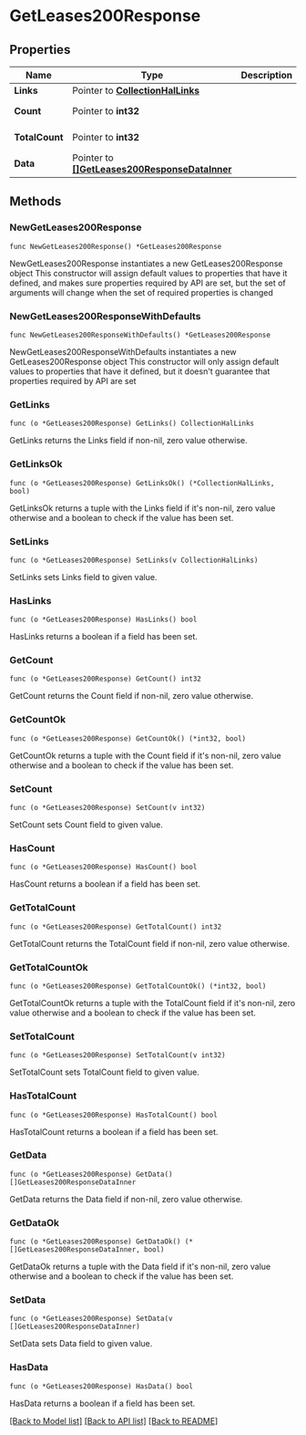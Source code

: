 # GetLeases200Response

## Properties

Name | Type | Description | Notes
------------ | ------------- | ------------- | -------------
**Links** | Pointer to [**CollectionHalLinks**](CollectionHalLinks.md) |  | [optional] 
**Count** | Pointer to **int32** |  | [optional] [readonly] 
**TotalCount** | Pointer to **int32** |  | [optional] [readonly] 
**Data** | Pointer to [**[]GetLeases200ResponseDataInner**](GetLeases200ResponseDataInner.md) |  | [optional] [readonly] 

## Methods

### NewGetLeases200Response

`func NewGetLeases200Response() *GetLeases200Response`

NewGetLeases200Response instantiates a new GetLeases200Response object
This constructor will assign default values to properties that have it defined,
and makes sure properties required by API are set, but the set of arguments
will change when the set of required properties is changed

### NewGetLeases200ResponseWithDefaults

`func NewGetLeases200ResponseWithDefaults() *GetLeases200Response`

NewGetLeases200ResponseWithDefaults instantiates a new GetLeases200Response object
This constructor will only assign default values to properties that have it defined,
but it doesn't guarantee that properties required by API are set

### GetLinks

`func (o *GetLeases200Response) GetLinks() CollectionHalLinks`

GetLinks returns the Links field if non-nil, zero value otherwise.

### GetLinksOk

`func (o *GetLeases200Response) GetLinksOk() (*CollectionHalLinks, bool)`

GetLinksOk returns a tuple with the Links field if it's non-nil, zero value otherwise
and a boolean to check if the value has been set.

### SetLinks

`func (o *GetLeases200Response) SetLinks(v CollectionHalLinks)`

SetLinks sets Links field to given value.

### HasLinks

`func (o *GetLeases200Response) HasLinks() bool`

HasLinks returns a boolean if a field has been set.

### GetCount

`func (o *GetLeases200Response) GetCount() int32`

GetCount returns the Count field if non-nil, zero value otherwise.

### GetCountOk

`func (o *GetLeases200Response) GetCountOk() (*int32, bool)`

GetCountOk returns a tuple with the Count field if it's non-nil, zero value otherwise
and a boolean to check if the value has been set.

### SetCount

`func (o *GetLeases200Response) SetCount(v int32)`

SetCount sets Count field to given value.

### HasCount

`func (o *GetLeases200Response) HasCount() bool`

HasCount returns a boolean if a field has been set.

### GetTotalCount

`func (o *GetLeases200Response) GetTotalCount() int32`

GetTotalCount returns the TotalCount field if non-nil, zero value otherwise.

### GetTotalCountOk

`func (o *GetLeases200Response) GetTotalCountOk() (*int32, bool)`

GetTotalCountOk returns a tuple with the TotalCount field if it's non-nil, zero value otherwise
and a boolean to check if the value has been set.

### SetTotalCount

`func (o *GetLeases200Response) SetTotalCount(v int32)`

SetTotalCount sets TotalCount field to given value.

### HasTotalCount

`func (o *GetLeases200Response) HasTotalCount() bool`

HasTotalCount returns a boolean if a field has been set.

### GetData

`func (o *GetLeases200Response) GetData() []GetLeases200ResponseDataInner`

GetData returns the Data field if non-nil, zero value otherwise.

### GetDataOk

`func (o *GetLeases200Response) GetDataOk() (*[]GetLeases200ResponseDataInner, bool)`

GetDataOk returns a tuple with the Data field if it's non-nil, zero value otherwise
and a boolean to check if the value has been set.

### SetData

`func (o *GetLeases200Response) SetData(v []GetLeases200ResponseDataInner)`

SetData sets Data field to given value.

### HasData

`func (o *GetLeases200Response) HasData() bool`

HasData returns a boolean if a field has been set.


[[Back to Model list]](../README.md#documentation-for-models) [[Back to API list]](../README.md#documentation-for-api-endpoints) [[Back to README]](../README.md)


